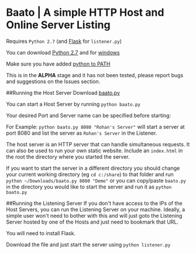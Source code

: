 Baato | A simple HTTP Host and Online Server Listing
=======================
Requires `Python 2.7` (and [Flask](http://flask.pocoo.org/) for `listener.py`)

You can download [Python 2.7](https://www.python.org/downloads/release/python-2710/) and for [windows](https://www.python.org/downloads/release/python-2710/)

Make sure you have added [python to PATH](http://stackoverflow.com/a/21433154/790971) 

This is in the **ALPHA** stage and it has not been tested, please report bugs and suggestions on the Issues section.



##Running the Host Server
Download [baato.py](https://github.com/rhnvrm/Baato/raw/master/baato.py)

You can start a Host Server by running `python baato.py`

Your desired Port and Server name can be specified before starting:

For Example: `python baato.py 8080 "Rohan's Server"` will start a server at port 8080 and list the server as `Rohan's Server` in the Listener.

The host server is an HTTP server that can handle simultaneous requests. It can also be used to run your own static website. Include an `index.html` in the root the directory where you started the server.

If you want to start the server in a different directory you should change your current working directory (eg `cd c:/share`) to that folder and run `python ~/Downloads/baato.py 8080 "Demo"` or you can copy/paste `baato.py` in the directory you would like to start the server and run it as `python baato.py`

##Running the Listening Server
If you don't have access to the IPs of the Host Servers, you can run the Listening Server on your machine. Ideally, a simple user won't need to bother with this and will just goto the Listening Server hosted by one of the Hosts and just need to bookmark that URL. 

You will need to install Flask.

Download the file and just start the server using `python listener.py`
